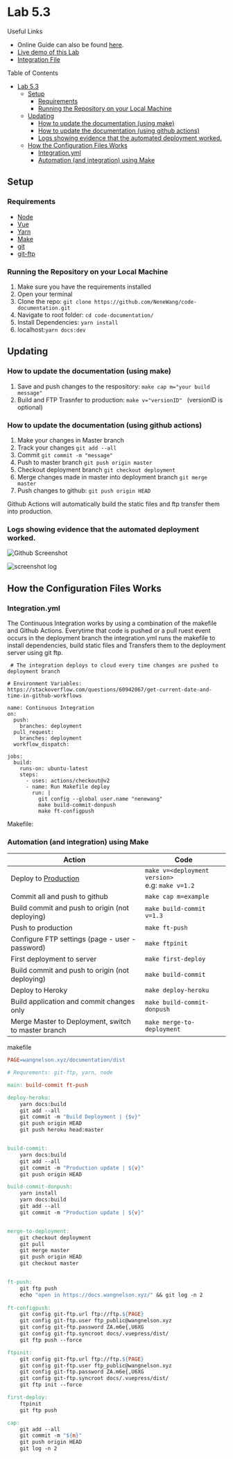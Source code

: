 
# Lab 5.3

Useful Links
- Online Guide can also be found [here](https://docs.wangnelson.xyz/code/guide.html).
- [Live demo of this Lab](https://docs.wangnelson.xyz/)
- [Integration File](https://github.com/NeneWang/code-documentation/blob/master/.github/workflows/integration.yml)


Table of Contents
- [Lab 5.3](#lab-53)
  - [Setup](#setup)
    - [Requirements](#requirements)
    - [Running the Repository on your Local Machine](#running-the-repository-on-your-local-machine)
  - [Updating](#updating)
    - [How to update the documentation (using make)](#how-to-update-the-documentation-using-make)
    - [How to update the documentation (using github actions)](#how-to-update-the-documentation-using-github-actions)
    - [Logs showing evidence that the automated deployment worked.](#logs-showing-evidence-that-the-automated-deployment-worked)
  - [How the Configuration Files Works](#how-the-configuration-files-works)
    - [Integration.yml](#integrationyml)
    - [Automation (and integration) using Make](#automation-and-integration-using-make)

## Setup

### Requirements
- [Node](https://nodejs.org/en/download/ )
- [Vue](https://vuejs.org/v2/guide/installation.html)
- [Yarn](https://classic.yarnpkg.com/en/docs/install/#windows-stable)
- [Make](http://gnuwin32.sourceforge.net/packages/make.htm)
- [git](https://git-scm.com/downloads)
- [git-ftp](https://blog.jongallant.com/2017/01/install-git-ftp-windows/)



### Running the Repository on your Local Machine

 1. Make sure you have the requirements installed 
 2. Open your terminal
 3. Clone the repo: ```git clone https://github.com/NeneWang/code-documentation.git```
 4. Navigate to root folder: ```cd code-documentation/ ```
 5. Install Dependencies: ```yarn install```
 6. localhost:```yarn docs:dev``` 


## Updating

### How to update the documentation (using make)

 1. Save and push changes to the respository: ```make cap m="your build message"```
 2. Build and FTP Trasnfer to production: ```make v="versionID" ``` (versionID is optional)

### How to update the documentation (using github actions)


 1. Make your changes in Master branch
 2. Track your changes ```git add --all```
 3. Commit ```git commit -m "message"```
 4. Push to master branch ```git push origin master```
 5. Checkout deployment branch ```git checkout deployment```
 6. Merge changes made in master into deployment branch ```git merge master```
 7. Push changes to github: ```git push origin HEAD```
 
 Github Actions will automatically build the static files and ftp transfer them into production.

 ### Logs showing evidence that the automated deployment worked.

![Github Screenshot](https://s3.us-west-2.amazonaws.com/secure.notion-static.com/fabb00c7-0e05-4f49-979c-03e35f54e544/Untitled.png?X-Amz-Algorithm=AWS4-HMAC-SHA256&X-Amz-Credential=AKIAT73L2G45O3KS52Y5%2F20210812%2Fus-west-2%2Fs3%2Faws4_request&X-Amz-Date=20210812T213102Z&X-Amz-Expires=86400&X-Amz-Signature=e895148b207f59489f38269ffc426574d451085fb7d29c0025a38f77fbe7cd7c&X-Amz-SignedHeaders=host&response-content-disposition=filename%20%3D%22Untitled.png%22)

 ![screenshot log](https://i.ibb.co/Gcdcjpw/screencapture-github-Nene-Wang-code-documentation-runs-3315009118-2021-08-12-15-06-40.png)


## How the Configuration Files Works

 ### Integration.yml
 The Continuous Integration works by using a combination of the makefile and Github Actions. Everytime that code is pushed or a pull ruest event occurs in the deployment branch the integration.yml runs the makefile to install dependencies, build static files and Transfers them to the deployment server using git ftp.
```
 # The integration deploys to cloud every time changes are pushed to deployment branch

# Environment Variables: https://stackoverflow.com/questions/60942067/get-current-date-and-time-in-github-workflows

name: Continuous Integration
on:
  push:
    branches: deployment
  pull_request:
    branches: deployment
  workflow_dispatch:

jobs:
  build:
    runs-on: ubuntu-latest
    steps:
      - uses: actions/checkout@v2   
      - name: Run Makefile deploy
        run: |
          git config --global user.name "nenewang"
          make build-commit-donpush
          make ft-configpush
```


Makefile:


### Automation (and integration) using Make
| Action                                               | Code                                                          |
| ---------------------------------------------------- | ------------------------------------------------------------- |
| Deploy to [Production](https://docs.wangnelson.xyz/) | ```make v=<deployment version> ``` <br> e.g: ```make v=1.2``` |
| Commit all and push to github                        | ```make cap m=example```                                      |
| Build commit and push to origin (not deploying)      | ```make build-commit v=1.3```                                 |
| Push to production                                   | ```make ft-push ```                                           |
| Configure FTP settings (page - user - password)      | ```make ftpinit ```                                           |
| First deployment to server                           | ```make first-deploy ```                                      |
| Build commit and push to origin (not deploying)      | ```make build-commit ```                                      |
| Deploy to Heroky                                     | ```make deploy-heroku```                                      |
| Build application and commit changes only            | ```make build-commit-donpush```                               |
| Merge Master to Deployment, switch to master branch  | ```make merge-to-deployment```                                |


makefile
``` makefile
PAGE=wangnelson.xyz/documentation/dist

# Requrements: git-ftp, yarn, node

main: build-commit ft-push

deploy-heroku:
	yarn docs:build
	git add --all
	git commit -m "Build Deployment | {$v}"
	git push origin HEAD
	git push heroku head:master


build-commit:
	yarn docs:build
	git add --all
	git commit -m "Production update | ${v}"	
	git push origin HEAD

build-commit-donpush:
	yarn install
	yarn docs:build
	git add --all
	git commit -m "Production update | ${v}"


merge-to-deployment:
	git checkout deployment
	git pull
	git merge master
	git push origin HEAD
	git checkout master


ft-push:
	git ftp push 
	echo "open in https://docs.wangnelson.xyz/" && git log -n 2
	
ft-configpush:
	git config git-ftp.url ftp://ftp.${PAGE}
	git config git-ftp.user ftp_public@wangnelson.xyz
	git config git-ftp.password ZA.m6e{,U6XG
	git config git-ftp.syncroot docs/.vuepress/dist/
	git ftp push --force

ftpinit:
	git config git-ftp.url ftp://ftp.${PAGE}
	git config git-ftp.user ftp_public@wangnelson.xyz
	git config git-ftp.password ZA.m6e{,U6XG
	git config git-ftp.syncroot docs/.vuepress/dist/
	git ftp init --force

first-deploy:
	ftpinit
	git ftp push

cap:
	git add --all
	git commit -m "${m}"
	git push origin HEAD
	git log -n 2


```